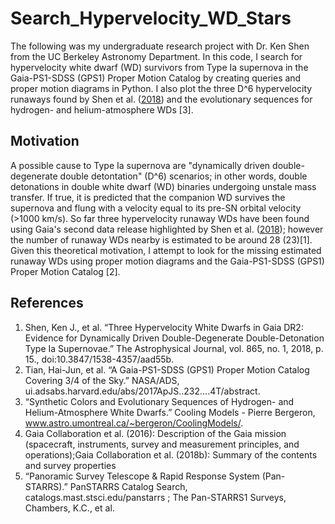 # Search_Hypervelocity_WD_Stars
The following was my undergraduate research project with Dr. Ken Shen from the UC Berkeley Astronomy Department. In this code, I search for hypervelocity white dwarf (WD) survivors from Type Ia supernova in the Gaia-PS1-SDSS (GPS1) Proper Motion Catalog by creating queries and proper motion diagrams in Python. I also plot the three D^6 hypervelocity runaways found by Shen et al. ([2018](https://iopscience.iop.org/article/10.3847/1538-4357/aad55b)) and the evolutionary sequences for hydrogen- and helium-atmosphere WDs [3].   

## Motivation
A possible cause to Type Ia supernova are "dynamically driven double-degenerate double detontation" (D^6) scenarios; in other words, double detonations in double white dwarf (WD) binaries undergoing unstale mass transfer. If true, it is predicted that the companion WD survives the supernova and flung with a velocity equal to its  pre-SN orbital velocity (>1000 km/s). So far three hypervelocity runaway WDs have been found using Gaia's second data release highlighted by Shen et al. ([2018](https://iopscience.iop.org/article/10.3847/1538-4357/aad55b)); however the number of runaway WDs nearby is estimated to be around 28 (23)[1]. Given this theoretical motivation, I attempt to look for the missing estimated runaway WDs using proper motion diagrams and the Gaia-PS1-SDSS (GPS1) Proper Motion Catalog [2]. 

## References
1. Shen, Ken J., et al. “Three Hypervelocity White Dwarfs in Gaia DR2: Evidence for Dynamically Driven Double-Degenerate Double-Detonation Type Ia Supernovae.” The Astrophysical Journal, vol. 865, no. 1, 2018, p. 15., doi:10.3847/1538-4357/aad55b. 
2. Tian, Hai-Jun, et al. “A Gaia-PS1-SDSS (GPS1) Proper Motion Catalog Covering 3/4 of the Sky.” NASA/ADS, ui.adsabs.harvard.edu/abs/2017ApJS..232....4T/abstract. 
3. “Synthetic Colors and Evolutionary Sequences of Hydrogen- and Helium-Atmosphere White Dwarfs.” Cooling Models - Pierre Bergeron, www.astro.umontreal.ca/~bergeron/CoolingModels/. 
4. Gaia Collaboration et al. (2016): Description of the Gaia mission (spacecraft, instruments, survey and measurement principles, and operations);Gaia Collaboration et al. (2018b): Summary of the contents and survey properties
5. “Panoramic Survey Telescope &amp; Rapid Response System (Pan-STARRS).” PanSTARRS Catalog Search, catalogs.mast.stsci.edu/panstarrs ; The Pan-STARRS1 Surveys, Chambers, K.C., et al.
